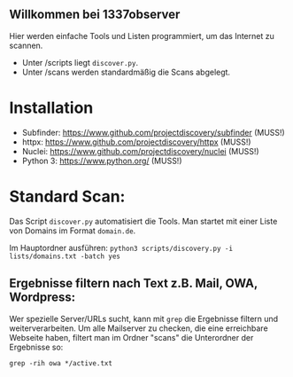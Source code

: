 ## Willkommen bei 1337observer
Hier werden einfache Tools und Listen programmiert, um das Internet zu scannen.

* Unter /scripts liegt `discover.py`.
* Unter /scans werden standardmäßig die Scans abgelegt.

# Installation
* Subfinder: https://www.github.com/projectdiscovery/subfinder (MUSS!)
* httpx: https://www.github.com/projectdiscovery/httpx  (MUSS!)
* Nuclei: https://www.github.com/projectdiscovery/nuclei (MUSS!)
* Python 3: https://www.python.org/ (MUSS!)

# Standard Scan:
Das Script `discover.py` automatisiert die Tools.
Man startet mit einer Liste von Domains im Format `domain.de`.

Im Hauptordner ausführen:
`python3 scripts/discovery.py -i lists/domains.txt -batch yes`

## Ergebnisse filtern nach Text z.B. Mail, OWA, Wordpress:

Wer spezielle Server/URLs sucht, kann mit `grep` die Ergebnisse filtern und weiterverarbeiten.
Um alle Mailserver zu checken, die eine erreichbare Webseite haben, filtert man im Ordner "scans"
die Unterordner der Ergebnisse so:

```
grep -rih owa */active.txt
```